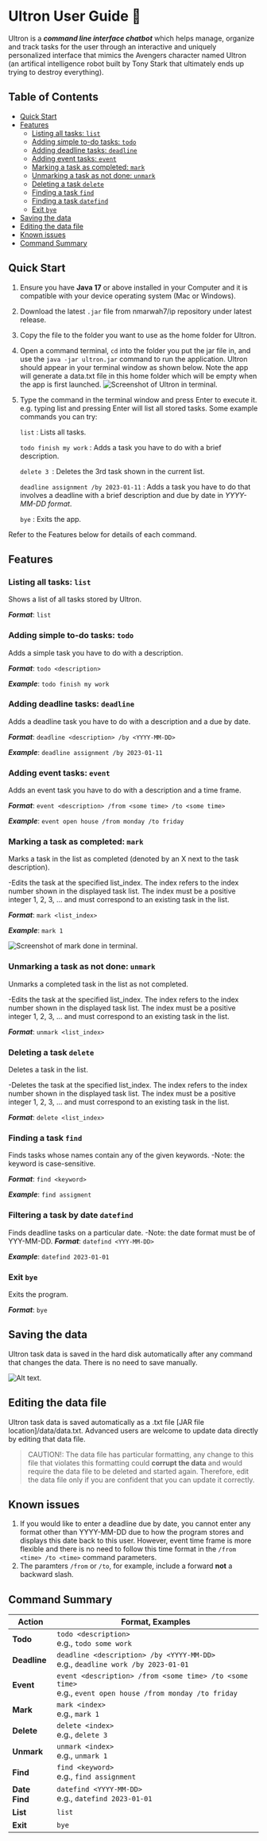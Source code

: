# Ultron User Guide 🤖


Ultron is a ***command line interface chatbot*** which helps manage, organize and track tasks for the user through an 
interactive and uniquely personalized interface that mimics the Avengers character named Ultron (an artifical intelligence
robot built by Tony Stark that ultimately ends up trying to destroy everything). 
## Table of Contents

<!-- TOC -->
  * [Quick Start](#quick-start)
  * [Features](#features-)
    * [Listing all tasks: `list`](#listing-all-tasks-list)
    * [Adding simple to-do tasks: `todo`](#adding-simple-to-do-tasks-todo)
    * [Adding deadline tasks: `deadline`](#adding-deadline-tasks-deadline)
    * [Adding event tasks: `event`](#adding-event-tasks-event)
    * [Marking a task as completed: `mark`](#marking-a-task-as-completed-mark)
    * [Unmarking a task as not done: `unmark`](#unmarking-a-task-as-not-done-unmark)
    * [Deleting a task `delete`](#deleting-a-task-delete)
    * [Finding a task `find`](#finding-a-task-find)
    * [Finding a task `datefind`](#finding-a-task-datefind)
    * [Exit `bye`](#exit-bye)
  * [Saving the data](#saving-the-data)
  * [Editing the data file](#editing-the-data-file)
  * [Known issues](#known-issues)
  * [Command Summary](#command-summary)
<!-- TOC -->

## Quick Start

1. Ensure you have **Java 17** or above installed in your Computer and it is compatible with your device operating system (Mac or Windows).

2. Download the latest `.jar` file from nmarwah7/ip repository under latest release.

3. Copy the file to the folder you want to use as the home folder for Ultron.

4. Open a command terminal, `cd` into the folder you put the jar file in, and use the  `java -jar ultron.jar` command to run the application.
Ultron should appear in your terminal window as shown below. Note the app will generate a data.txt file in this home folder which
will be empty when the app is first launched.
   ![Screenshot of Ultron in terminal.](/docs/terminal.png)
5. Type the command in the terminal window and press Enter to execute it. e.g. typing list and pressing Enter will list all stored tasks.
Some example commands you can try:

   `list` : Lists all tasks.

    `todo finish my work`  : Adds a task you have to do with a brief description.

    `delete 3 `: Deletes the 3rd task shown in the current list.

    `deadline assignment /by 2023-01-11` : Adds a task you have to do that involves a deadline with a brief description and due by date in _YYYY-MM-DD format_.

    `bye` : Exits the app.

Refer to the Features below for details of each command.



## Features 
### Listing all tasks: `list`
Shows a list of all tasks stored by Ultron.

_**Format**_: `list`


### Adding simple to-do tasks: `todo`
Adds a simple task you have to do with a description.

_**Format**_: `todo <description>`

_**Example**_: `todo finish my work`

### Adding deadline tasks: `deadline`
Adds a deadline task you have to do with a description and a due by date.

_**Format**_: `deadline <description> /by <YYYY-MM-DD>`

_**Example**_: `deadline assignment /by 2023-01-11`

### Adding event tasks: `event`
Adds an event task you have to do with a description and a time frame.

_**Format**_: `event <description> /from <some time> /to <some time>`

_**Example**_: `event open house /from monday /to friday`

### Marking a task as completed: `mark`
Marks a task in the list as completed (denoted by an X next to the task description).

-Edits the task at the specified list_index. The index refers to the index number shown in the displayed task list. The index must be a positive integer 1, 2, 3, …
and must correspond to an existing task in the list.

_**Format**_: `mark <list_index>`

_**Example**_: `mark 1`

![Screenshot of mark done in terminal.](/docs/mark.png)
### Unmarking a task as not done: `unmark`
Unmarks a completed task in the list as not completed.

-Edits the task at the specified list_index. The index refers to the index number shown in the displayed task list. The index must be a positive integer 1, 2, 3, …
and must correspond to an existing task in the list.

_**Format**_: `unmark <list_index>`

### Deleting a task `delete`
Deletes a task in the list.

-Deletes the task at the specified list_index. The index refers to the index number shown in the displayed task list. The index must be a positive integer 1, 2, 3, …
and must correspond to an existing task in the list.

_**Format**_: `delete <list_index>`

### Finding a task `find`
Finds tasks whose names contain any of the given keywords.
-Note: the keyword is case-sensitive.

_**Format**_: `find <keyword>`

_**Example**_: `find assigment`


### Filtering a task by date `datefind`
Finds deadline tasks on a particular date.
-Note: the date format must be of YYY-MM-DD.
_**Format**_: `datefind <YYY-MM-DD>`

_**Example**_: `datefind 2023-01-01`

### Exit `bye`
Exits the program.

_**Format**_: `bye`

## Saving the data
Ultron task data is saved in the hard disk automatically after any command that changes the data. There is no need to save manually.

![Alt text.](/docs/datafile.png)



## Editing the data file

Ultron task data is saved automatically as a .txt file [JAR file location]/data/data.txt. Advanced users are welcome to update data directly by editing that data file.

> CAUTION!:
> The data file has particular formatting, any change to this file that violates this formatting could **corrupt the data** and would require the data file to be deleted
and started again. Therefore, edit the data file only if you are confident that you can update it correctly.



## Known issues
1. If you would like to enter a deadline due by date, you cannot enter any format other than YYYY-MM-DD due to how the program stores and displays
this date back to this user. However, event time frame is more flexible and there is no need to follow this time format in the `/from <time> /to <time>`
command parameters.
2. The paramters `/from` or `/to`, for example, include a forward **not** a backward slash.


## Command Summary
| Action        | Format, Examples                                                                                             |
|--------------|--------------------------------------------------------------------------------------------------------------|
| **Todo**      | `todo <description>`<br>e.g., `todo some work`                                                               |
| **Deadline**  | `deadline <description> /by <YYYY-MM-DD>`<br>e.g., `deadline work /by 2023-01-01`                          |
| **Event**     | `event <description> /from <some time> /to <some time>`<br>e.g., `event open house /from monday /to friday` |
| **Mark**      | `mark <index>`<br>e.g., `mark 1`                                                                             |
| **Delete**    | `delete <index>`<br>e.g., `delete 3`                                                                         |
| **Unmark**    | `unmark <index>`<br>e.g., `unmark 1`                                                                         |
| **Find**      | `find <keyword>`<br>e.g., `find assignment`                                                                  |
| **Date Find** | `datefind <YYYY-MM-DD>`<br>e.g., `datefind 2023-01-01`                                                       |
| **List**      | `list`                                                                                                       |
| **Exit**      | `bye`                                                                                                        |


